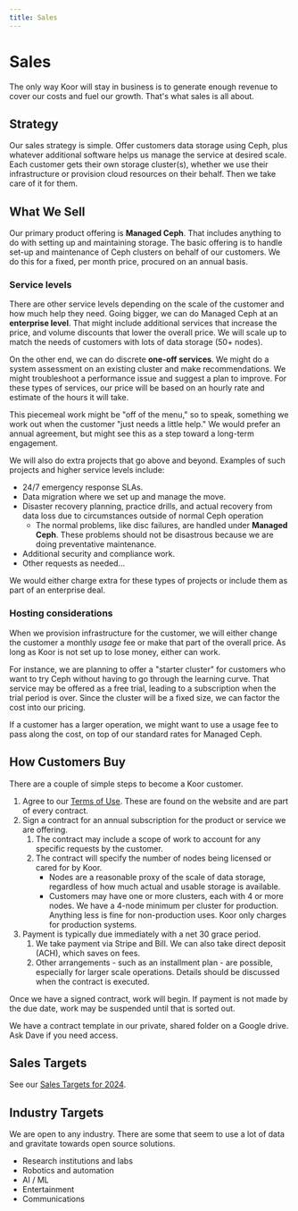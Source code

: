 ```yaml
---
title: Sales
---
```


# Sales

The only way Koor will stay in business is to generate enough revenue to cover our costs and fuel our growth. That's what sales is all about.

## Strategy

Our sales strategy is simple. Offer customers data storage using Ceph, plus whatever additional software helps us manage the service at desired scale. Each customer gets their own storage cluster(s), whether we use their infrastructure or provision cloud resources on their behalf. Then we take care of it for them.

## What We Sell

Our primary product offering is **Managed Ceph**. That includes anything to do with setting up and maintaining storage. The basic offering is to handle set-up and maintenance of Ceph clusters on behalf of our customers. We do this for a fixed, per month price, procured on an annual basis.

### Service levels

There are other service levels depending on the scale of the customer and how much help they need. Going bigger, we can do Managed Ceph at an **enterprise level**. That might include additional services that increase the price, and volume discounts that lower the overall price. We will scale up to match the needs of customers with lots of data storage (50+ nodes).

On the other end, we can do discrete **one-off services**. We might do a system assessment on an existing cluster and make recommendations. We might troubleshoot a performance issue and suggest a plan to improve. For these types of services, our price will be based on an hourly rate and estimate of the hours it will take.

This piecemeal work might be "off of the menu," so to speak, something we work out when the customer "just needs a little help." We would prefer an annual agreement, but might see this as a step toward a long-term engagement.

We will also do extra projects that go above and beyond. Examples of such projects and higher service levels include:

- 24/7 emergency response SLAs.
- Data migration where we set up and manage the move.
- Disaster recovery planning, practice drills, and actual recovery from data loss due to circumstances outside of normal Ceph operation
  - The normal problems, like disc failures, are handled under **Managed Ceph**. These problems should not be disastrous because we are doing preventative maintenance.
- Additional security and compliance work.
- Other requests as needed...

We would either charge extra for these types of projects or include them as part of an enterprise deal.

### Hosting considerations

When we provision infrastructure for the customer, we will either change the customer a monthly *usage* fee or make that part of the overall price. As long as Koor is not set up to lose money, either can work.

For instance, we are planning to offer a "starter cluster" for customers who want to try Ceph without having to go through the learning curve. That service may be offered as a free trial, leading to a subscription when the trial period is over. Since the cluster will be a fixed size, we can factor the cost into our pricing.

If a customer has a larger operation, we might want to use a usage fee to pass along the cost, on top of our standard rates for Managed Ceph.

## How Customers Buy

There are a couple of simple steps to become a Koor customer.

1. Agree to our [Terms of Use](https://about.koor.tech/terms-of-use). These are found on the website and are part of every contract.
2. Sign a contract for an annual subscription for the product or service we are offering.
   1. The contract may include a scope of work to account for any specific requests by the customer.
   2. The contract will specify the number of nodes being licensed or cared for by Koor. 
      - Nodes are a reasonable proxy of the scale of data storage, regardless of how much actual and usable storage is available.
      - Customers may have one or more clusters, each with 4 or more nodes. We have a 4-node minimum per cluster for production. Anything less is fine for non-production uses. Koor only charges for production systems.
3. Payment is typically due immediately with a net 30 grace period.
   1. We take payment via Stripe and Bill. We can also take direct deposit (ACH), which saves on fees.
   2. Other arrangements - such as an installment plan - are possible, especially for larger scale operations. Details should be discussed when the contract is executed.

Once we have a signed contract, work will begin. If payment is not made by the due date, work may be suspended until that is sorted out.

We have a contract template in our private, shared folder on a Google drive. Ask Dave if you need access.

## Sales Targets

See our [Sales Targets for 2024](targets-2024).

## Industry Targets

We are open to any industry. There are some that seem to use a lot of data and gravitate towards open source solutions.

- Research institutions and labs
- Robotics and automation
- AI / ML
- Entertainment
- Communications
